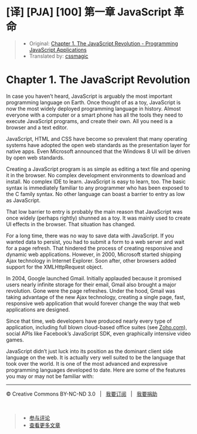 # [译] [PJA] [100] 第一章 JavaScript 革命

> * Original: [Chapter 1. The JavaScript Revolution - Programming JavaScript Applications](http://chimera.labs.oreilly.com/books/1234000000262/ch01.html)
> * Translated by: [cssmagic](https://github.com/cssmagic)

# Chapter 1. The JavaScript Revolution

In case you haven’t heard, JavaScript is arguably the most important programming language on Earth. Once thought of as a toy, JavaScript is now the most widely deployed programming language in history. Almost everyone with a computer or a smart phone has all the tools they need to execute JavaScript programs, and create their own. All you need is a browser and a text editor.

JavaScript, HTML and CSS have become so prevalent that many operating systems have adopted the open web standards as the presentation layer for native apps. Even Microsoft announced that the Windows 8 UI will be driven by open web standards.

Creating a JavaScript program is as simple as editing a text file and opening it in the browser. No complex development environments to download and install. No complex IDE to learn. JavaScript is easy to learn, too. The basic syntax is immediately familiar to any programmer who has been exposed to the C family syntax. No other language can boast a barrier to entry as low as JavaScript.

That low barrier to entry is probably the main reason that JavaScript was once widely (perhaps rightly) shunned as a toy. It was mainly used to create UI effects in the browser. That situation has changed.

For a long time, there was no way to save data with JavaScript. If you wanted data to persist, you had to submit a form to a web server and wait for a page refresh. That hindered the process of creating responsive and dynamic web applications. However, in 2000, Microsoft started shipping Ajax technology in Internet Explorer. Soon after, other browsers added support for the XMLHttpRequest object.

In 2004, Google launched Gmail. Initially applauded because it promised users nearly infinite storage for their email, Gmail also brought a major revolution. Gone were the page refreshes. Under the hood, Gmail was taking advantage of the new Ajax technology, creating a single page, fast, responsive web application that would forever change the way that web applications are designed.

Since that time, web developers have produced nearly every type of application, including full blown cloud-based office suites (see [Zoho.com][5]), social APIs like Facebook’s JavaScript SDK, even graphically intensive video games.

JavaScript didn’t just luck into its position as the dominant client side language on the web. It is actually very well suited to be the language that took over the world. It is one of the most advanced and expressive programming languages developed to date. Here are some of the features you may or may not be familiar with:

[5]: http://zoho.com/

***

&copy; Creative Commons BY-NC-ND 3.0 &nbsp; | &nbsp; [我要订阅](http://www.cssmagic.net/blog/subscribe) &nbsp; | &nbsp; [我要捐助](http://www.cssmagic.net/blog/donate)

&nbsp;
> * [参与评论](https://github.com/cssmagic/blog/issues/XXXXXXXXXX)
> * [查看更多文章](https://github.com/cssmagic/blog/issues?state=open)
